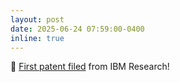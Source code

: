 ```yaml
---
layout: post
date: 2025-06-24 07:59:00-0400
inline: true
---
```


:tada: [First patent filed](./assets/achievements/first-patent-file.pdf) from IBM Research!